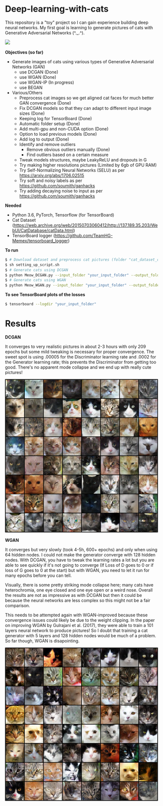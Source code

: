 # Deep-learning-with-cats

This repository is a "toy" project so I can gain experience building deep neural networks. My first goal is learning to generate pictures of cats with Generative Adversarial Networks (^._.^). 

![](/images/DCGAN_220epochs.gif)

**Objectives (so far)**
* Generate images of cats using various types of Generative Adversarial Networks (GAN)
  * use DCGAN (Done)
  * use WGAN (Done)
  * use WGAN-IP (In progress)
  * use BEGAN
* Various/Others
  * Preprocess cat images so we get aligned cat faces for much better GAN convergence (Done)
  * Fix DCGAN models so that they can adapt to different input image sizes (Done)
  * Keeping log for TensorBoard (Done)
  * Automatic folder setup (Done)
  * Add multi-gpu and non-CUDA option (Done)
  * Option to load previous models (Done)
  * Add log to output (Done)
  * Identify and remove outliers
    * Remove obvious outliers manually (Done)
    * Find outliers based on a certain measure
  * Tweak models structures, maybe LeakyReLU and dropouts in G
  * Try making higher resolutions pictures (Limited by 6gb of GPU RAM)
  * Try Self-Normalizing Neural Networks (SELU) as per https://arxiv.org/abs/1706.02515
  * Try soft and noisy labels as per https://github.com/soumith/ganhacks
  * Try adding decaying noise to input as per https://github.com/soumith/ganhacks
  
**Needed**

* Python 3.6, PyTorch, Tensorflow (for TensorBoard)
* Cat Dataset (https://web.archive.org/web/20150703060412/http://137.189.35.203/WebUI/CatDatabase/catData.html)
* TensorBoard logger (https://github.com/TeamHG-Memex/tensorboard_logger)

**To run**
```bash
$ # Download dataset and preprocess cat pictures (folder "cat_dataset_output" contains the cat faces)
$ sh setting_up_script.sh
$ # Generate cats using DCGAN
$ python Meow_DCGAN.py --input_folder "your_input_folder" --output_folder "your_output_folder"
$ # Generate cats using WGAN
$ python Meow_WGAN.py --input_folder "your_input_folder" --output_folder "your_output_folder"
```
**To see TensorBoard plots of the losses**
```bash
$ tensorboard --logdir "your_input_folder"
```

# Results

**DCGAN**

It converges to very realistic pictures in about 2-3 hours with only 209 epochs but some mild tweaking is necessary for proper convergence. The sweet spot is using .00005 for the Discriminator learning rate and .0002 for the Generator learning rate; this prevents the Discriminator from getting too good. There's no apparent mode collapse and we end up with really cute pictures!

![](/images/DCGAN_209epoch.png)

**WGAN**

It converges but very slowly (took 4-5h, 600+ epochs) and only when using 64 hidden nodes. I could not make the generator converge with 128 hidden nodes. With DCGAN, you have to tweak the learning rates a lot but you are able to see quickly if it's not going to converge (If Loss of D goes to 0 or if loss of G goes to 0 at the start) but with WGAN, you need to let it run for many epochs before you can tell. 

Visually, there is some pretty striking mode collapse here; many cats have heterochromia, one eye closed and one eye open or a weird nose. Overall the results are not as impressive as with DCGAN but then it could be because the neural networks are less complex so this might not be a fair comparison. 

This needs to be attempted again with WGAN-improved because these convergence issues could likely be due to the weight clipping. In the paper on improving WGAN by Gulrajani et al. (2017), they were able to train a 101 layers neural network to produce pictures! So I doubt that training a cat generator with 5 layers and 128 hidden nodes would be much of a problem. So far though, WGAN is disapointing.

![](/images/WGAN_1408epoch.png)
